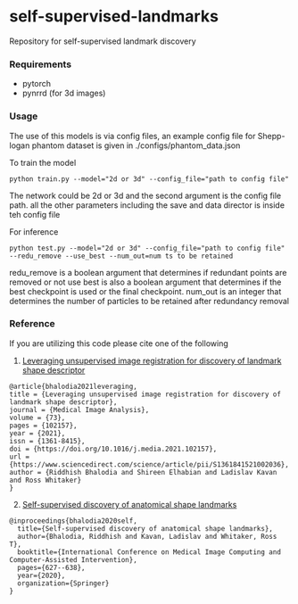 # self-supervised-landmarks
Repository for self-supervised landmark discovery


### Requirements

- pytorch 
- pynrrd (for 3d images)

### Usage

The use of this models is via config files, an example config file for Shepp-logan phantom dataset is given in ./configs/phantom_data.json

To train the model

```
python train.py --model="2d or 3d" --config_file="path to config file"
```

The network could be 2d or 3d and the second argument is the config file path. all the other parameters including the save and data director is inside teh config file

For inference 

```
python test.py --model="2d or 3d" --config_file="path to config file" --redu_remove --use_best --num_out=num ts to be retained
```

redu_remove is a boolean argument that determines if redundant points are removed or not
use best is  also a boolean argument that determines if the best checkpoint is used or the final checkpoint.
num_out is an integer that determines the number of particles to be retained after redundancy removal

### Reference

If you are utilizing this code please cite one of the following

1. [Leveraging unsupervised image registration for discovery of landmark shape descriptor](https://www.sciencedirect.com/science/article/abs/pii/S1361841521002036)

```
@article{bhalodia2021leveraging,
title = {Leveraging unsupervised image registration for discovery of landmark shape descriptor},
journal = {Medical Image Analysis},
volume = {73},
pages = {102157},
year = {2021},
issn = {1361-8415},
doi = {https://doi.org/10.1016/j.media.2021.102157},
url = {https://www.sciencedirect.com/science/article/pii/S1361841521002036},
author = {Riddhish Bhalodia and Shireen Elhabian and Ladislav Kavan and Ross Whitaker}
}
```

2. [Self-supervised discovery of anatomical shape landmarks](http://link.springer.com/chapter/10.1007/978-3-030-59719-1_61)

```
@inproceedings{bhalodia2020self,
  title={Self-supervised discovery of anatomical shape landmarks},
  author={Bhalodia, Riddhish and Kavan, Ladislav and Whitaker, Ross T},
  booktitle={International Conference on Medical Image Computing and Computer-Assisted Intervention},
  pages={627--638},
  year={2020},
  organization={Springer}
}
```
